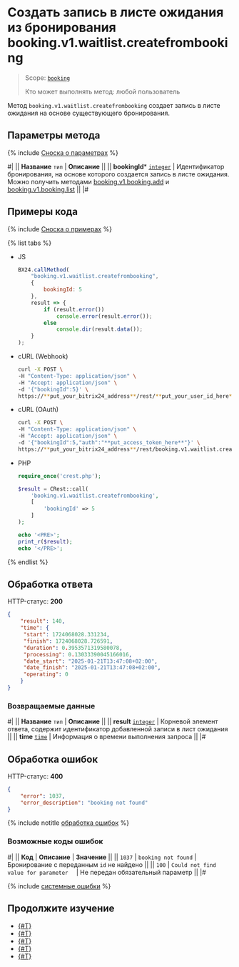 # Создать запись в листе ожидания из бронирования booking.v1.waitlist.createfrombooking

> Scope: [`booking`](../../scopes/permissions.md)
>
> Кто может выполнять метод: любой пользователь

Метод `booking.v1.waitlist.createfrombooking` создает запись в листе ожидания на основе существующего бронирования.

## Параметры метода

{% include [Сноска о параметрах](../../../_includes/required.md) %}

#|
|| **Название**
`тип` | **Описание** ||
|| **bookingId***
[`integer`](../../data-types.md) | Идентификатор бронирования, на основе которого создается запись в листе ожидания.
Можно получить методами [booking.v1.booking.add](../booking/booking-v1-booking-add.md) и [booking.v1.booking.list](../booking/booking-v1-booking-list.md) ||
|#

## Примеры кода

{% include [Сноска о примерах](../../../_includes/examples.md) %}

{% list tabs %}

- JS

    ```js
    BX24.callMethod(
        "booking.v1.waitlist.createfrombooking",
        {
            bookingId: 5
        },
        result => {
            if (result.error())
                console.error(result.error());
            else
                console.dir(result.data());
        }
    );
    ```

- cURL (Webhook)

    ```bash
    curl -X POST \
    -H "Content-Type: application/json" \
    -H "Accept: application/json" \
    -d '{"bookingId":5}' \
    https://**put_your_bitrix24_address**/rest/**put_your_user_id_here**/**put_your_webbhook_here**/booking.v1.waitlist.createfrombooking
    ```

- cURL (OAuth)

    ```bash
    curl -X POST \
    -H "Content-Type: application/json" \
    -H "Accept: application/json" \
    -d '{"bookingId":5,"auth":"**put_access_token_here**"}' \
    https://**put_your_bitrix24_address**/rest/booking.v1.waitlist.createfrombooking
    ```

- PHP

    ```php
    require_once('crest.php');

    $result = CRest::call(
        'booking.v1.waitlist.createfrombooking',
        [
            'bookingId' => 5
        ]
    );

    echo '<PRE>';
    print_r($result);
    echo '</PRE>';
    ```

{% endlist %}

## Обработка ответа

HTTP-статус: **200**

```json
{
    "result": 140,
    "time": {
     "start": 1724068028.331234,
     "finish": 1724068028.726591,
     "duration": 0.3953571319580078,
     "processing": 0.13033390045166016,
     "date_start": "2025-01-21T13:47:08+02:00",
     "date_finish": "2025-01-21T13:47:08+02:00",
     "operating": 0
    }
}
```

### Возвращаемые данные

#|
|| **Название**
`тип` | **Описание** ||
|| **result**
[`integer`](../../data-types.md) | Корневой элемент ответа, содержит идентификатор добавленной записи в лист ожидания ||
|| **time**
[`time`](../../data-types.md#time) | Информация о времени выполнения запроса ||
|#

## Обработка ошибок

HTTP-статус: **400**

```json
{
    "error": 1037,
    "error_description": "booking not found"
}
```

{% include notitle [обработка ошибок](../../../_includes/error-info.md) %}

### Возможные коды ошибок

#|
|| **Код** | **Описание** | **Значение** ||
|| `1037` | `booking not found` | Бронирование с переданным `id` не найдено ||
|| `100` | `Could not find value for parameter  ` | Не передан обязательный параметр ||
|#

{% include [системные ошибки](../../../_includes/system-errors.md) %}

## Продолжите изучение

- [{#T}](./booking-v1-waitlist-add.md)
- [{#T}](./booking-v1-waitlist-update.md)
- [{#T}](./booking-v1-waitlist-get.md)
- [{#T}](./booking-v1-waitlist-list.md)
- [{#T}](./booking-v1-waitlist-delete.md)